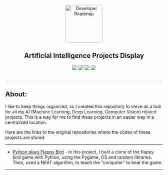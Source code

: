 <p align="center">
  <a href="https://github.com/marcoshsq/Artificial_Intelligence_Projects">
    <img src="https://www.pngkey.com/png/full/96-967444_download-the-presentation-artificial-intelligence-ai-icon-png.png" alt="Developer Roadmap" width="120" height="120">
  </a>
</p>
  <h2 align="center">Artificial Intelligence Projects Display</h2>
 <div align="center"> 
  <a href="https://twitter.com/marcoshsq" target="_blank"><img src="https://img.shields.io/badge/Twitter-1DA1F2?style=for-the-badge&logo=twitter&logoColor=white" target="_blank"></a>
  <a href="https://www.linkedin.com/in/marcoshsq/" target="_blank"><img src="https://img.shields.io/badge/-LinkedIn-%230077B5?style=for-the-badge&logo=linkedin&logoColor=white" target="_blank"></a> 
  <a href="https://medium.com/@marcoshsq" target="_blank"><img src="https://img.shields.io/badge/Medium-12100E?style=for-the-badge&logo=medium&logoColor=white" target="_blank"></a> 
  <a href="https://www.kaggle.com/marcoshsq" target="_blank"><img src="https://img.shields.io/badge/Kaggle-20BEFF?style=for-the-badge&logo=Kaggle&logoColor=white" target="_blank"></a>
</div>
<br>

---


## About:

I like to keep things organized, so I created this repository to serve as a hub for all my AI (Machine Learning, Deep Learning, Computer Vision) related projects. This is a way for me to find these projects in an easier way in a centralized location.

Here are the links to the original repositories where the codes of these projects are stored.

---

- [Python plays Flappy Bird]() - In this project, I built a clone of the flappy bird game with Python, using the Pygame, OS and random libraries. Then, used a NEAT algorithm, to teach the "computer" to beat the game.

---

